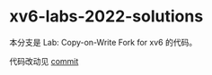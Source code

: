 # xv6-labs-2022-solutions

本分支是 Lab: Copy-on-Write Fork for xv6 的代码。

代码改动见 [commit](https://github.com/relaxcn/xv6-labs-2022-solutions/commit/d79e00a630a3944c76cf92cffc0d43f31a4ad7ee)